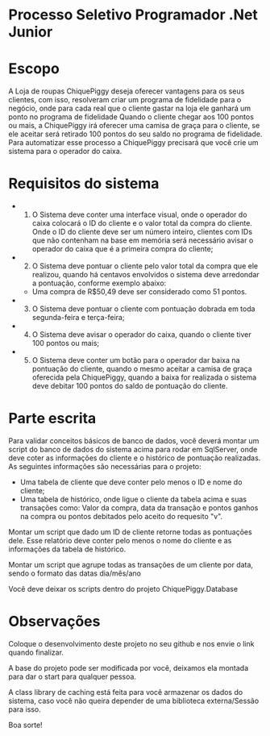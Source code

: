 # Processo Seletivo Programador .Net Junior

# Escopo

A Loja de roupas ChiquePiggy deseja oferecer vantagens para os seus clientes, com isso, resolveram criar um programa de fidelidade para o negócio, onde para cada real que o cliente gastar na loja ele ganhará um ponto no programa de fidelidade
Quando o cliente chegar aos 100 pontos ou mais, a ChiquePiggy irá oferecer uma camisa de graça para o cliente, se ele aceitar será retirado 100 pontos do seu saldo no programa de fidelidade.
Para automatizar esse processo a ChiquePiggy precisará que você crie um sistema para o operador do caixa.

# Requisitos do sistema

- 1) O Sistema deve conter uma interface visual, onde o operador do caixa colocará o ID do cliente e o valor total da compra do cliente. Onde o ID do cliente deve ser um número inteiro, clientes com IDs que não contenham na base em memória será necessário avisar o operador do caixa que é a primeira compra do cliente;
- 2) O Sistema deve pontuar o cliente pelo valor total da compra que ele realizou, quando há centavos envolvidos o sistema deve arredondar a pontuação, conforme exemplo abaixo:
  -    Uma compra de R$50,49 deve ser considerado como 51 pontos.
- 3) O Sistema deve pontuar o cliente com pontuação dobrada em toda segunda-feira e terça-feira;
- 4) O Sistema deve avisar o operador do caixa, quando o cliente tiver 100 pontos ou mais;
- 5) O Sistema deve conter um botão para o operador dar baixa na pontuação do cliente, quando o mesmo aceitar a camisa de graça oferecida pela ChiquePiggy, quando a baixa for realizada o sistema deve debitar 100 pontos do saldo de pontuação do cliente.

# Parte escrita

Para validar conceitos básicos de banco de dados, você deverá montar um script do banco de dados do sistema acima para rodar em SqlServer, onde deve coter as informações do cliente e o histórico de pontuação realizadas. As seguintes informações são necessárias para o projeto:
- Uma tabela de cliente que deve conter pelo menos o ID e nome do cliente;
- Uma tabela de histórico, onde ligue o cliente da tabela acima e suas transações como: Valor da compra, data da transação e pontos ganhos na compra ou pontos debitados pelo aceito do requesito "v".

Montar um script que dado um ID de cliente retorne todas as pontuações dele. Esse relatório deve conter pelo menos o nome do cliente e as informações da tabela de histórico.

Montar um script que agrupe todas as transações de um cliente por data, sendo o formato das datas dia/mês/ano

Você deve deixar os scripts dentro do projeto ChiquePiggy.Database

# Observações

Coloque o desenvolvimento deste projeto no seu github e nos envie o link quando finalizar.

A base do projeto pode ser modificada por você, deixamos ela montada para dar o start para qualquer pessoa.

A class library de caching está feita para você armazenar os dados do sistema, caso você não queira depender de uma biblioteca externa/Sessão para isso.

Boa sorte!
